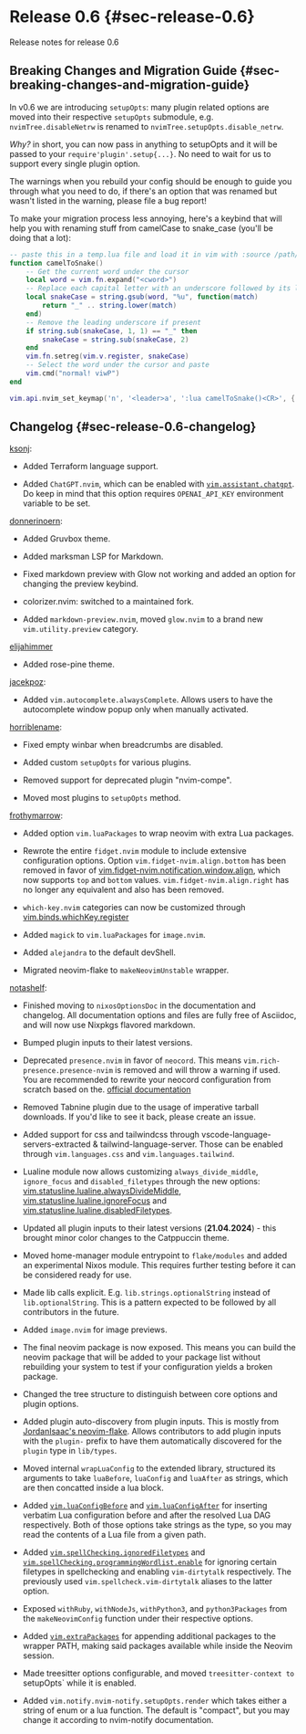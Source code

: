 # Release 0.6 {#sec-release-0.6}

Release notes for release 0.6

## Breaking Changes and Migration Guide {#sec-breaking-changes-and-migration-guide}

In v0.6 we are introducing `setupOpts`: many plugin related options are moved into their respective `setupOpts`
submodule, e.g. `nvimTree.disableNetrw` is renamed to `nvimTree.setupOpts.disable_netrw`.

_Why?_ in short, you can now pass in anything to setupOpts and it will be passed to your `require'plugin'.setup{...}`.
No need to wait for us to support every single plugin option.

The warnings when you rebuild your config should be enough to guide you through what you need to do, if there's an
option that was renamed but wasn't listed in the warning, please file a bug report!

To make your migration process less annoying, here's a keybind that will help you with renaming stuff from camelCase to
snake_case (you'll be doing that a lot):

```lua
-- paste this in a temp.lua file and load it in vim with :source /path/to/temp.lua
function camelToSnake()
    -- Get the current word under the cursor
    local word = vim.fn.expand("<cword>")
    -- Replace each capital letter with an underscore followed by its lowercase equivalent
    local snakeCase = string.gsub(word, "%u", function(match)
        return "_" .. string.lower(match)
    end)
    -- Remove the leading underscore if present
    if string.sub(snakeCase, 1, 1) == "_" then
        snakeCase = string.sub(snakeCase, 2)
    end
    vim.fn.setreg(vim.v.register, snakeCase)
    -- Select the word under the cursor and paste
    vim.cmd("normal! viwP")
end

vim.api.nvim_set_keymap('n', '<leader>a', ':lua camelToSnake()<CR>', { noremap = true, silent = true })
```

## Changelog {#sec-release-0.6-changelog}

[ksonj](https://github.com/ksonj):

- Added Terraform language support.

- Added `ChatGPT.nvim`, which can be enabled with [`vim.assistant.chatgpt`](vim.assistant.chatgpt). Do
  keep in mind that this option requires `OPENAI_API_KEY` environment variable to be set.

[donnerinoern](https://github.com/donnerinoern):

- Added Gruvbox theme.

- Added marksman LSP for Markdown.

- Fixed markdown preview with Glow not working and added an option for changing the preview keybind.

- colorizer.nvim: switched to a maintained fork.

- Added `markdown-preview.nvim`, moved `glow.nvim` to a brand new `vim.utility.preview` category.

[elijahimmer](https://github.com/elijahimmer)

- Added rose-pine theme.

[jacekpoz](https://github.com/jacekpoz):

- Added `vim.autocomplete.alwaysComplete`. Allows users to have the autocomplete window popup only when manually activated.

[horriblename](https://github.com/horriblename):

- Fixed empty winbar when breadcrumbs are disabled.

- Added custom `setupOpts` for various plugins.

- Removed support for deprecated plugin "nvim-compe".

- Moved most plugins to `setupOpts` method.

[frothymarrow](https://github.com/frothymarrow):

- Added option `vim.luaPackages` to wrap neovim with extra Lua packages.

- Rewrote the entire `fidget.nvim` module to include extensive configuration options. Option `vim.fidget-nvim.align.bottom` has
  been removed in favor of [vim.fidget-nvim.notification.window.align](vim.fidget-nvim.notification.window.align), which now supports
  `top` and `bottom` values. `vim.fidget-nvim.align.right` has no longer any equivalent and also has been removed.

- `which-key.nvim` categories can now be customized through [vim.binds.whichKey.register](vim.binds.whichKey.register)

- Added `magick` to `vim.luaPackages` for `image.nvim`.

- Added `alejandra` to the default devShell.

- Migrated neovim-flake to `makeNeovimUnstable` wrapper.

[notashelf](https://github.com/notashelf):

- Finished moving to `nixosOptionsDoc` in the documentation and changelog. All documentation options
  and files are fully free of Asciidoc, and will now use Nixpkgs flavored markdown.

- Bumped plugin inputs to their latest versions.

- Deprecated `presence.nvim` in favor of `neocord`. This means `vim.rich-presence.presence-nvim` is removed and will throw
  a warning if used. You are recommended to rewrite your neocord configuration from scratch based on the.
  [official documentation](https://github.com/IogaMaster/neocord)

- Removed Tabnine plugin due to the usage of imperative tarball downloads. If you'd like to see it back, please create an issue.

- Added support for css and tailwindcss through vscode-language-servers-extracted & tailwind-language-server.
  Those can be enabled through `vim.languages.css` and `vim.languages.tailwind`.

- Lualine module now allows customizing `always_divide_middle`, `ignore_focus` and `disabled_filetypes` through the new
  options: [vim.statusline.lualine.alwaysDivideMiddle](vim.statusline.lualine.alwaysDivideMiddle),
  [vim.statusline.lualine.ignoreFocus](vim.statusline.lualine.ignoreFocus) and
  [vim.statusline.lualine.disabledFiletypes](vim.statusline.lualine.disabledFiletypes).

- Updated all plugin inputs to their latest versions (**21.04.2024**) - this brought minor color changes to the Catppuccin
  theme.

- Moved home-manager module entrypoint to `flake/modules` and added an experimental Nixos module. This requires further testing
  before it can be considered ready for use.

- Made lib calls explicit. E.g. `lib.strings.optionalString` instead of `lib.optionalString`. This is a pattern expected
  to be followed by all contributors in the future.

- Added `image.nvim` for image previews.

- The final neovim package is now exposed. This means you can build the neovim package that will be added to your
  package list without rebuilding your system to test if your configuration yields a broken package.

- Changed the tree structure to distinguish between core options and plugin options.

- Added plugin auto-discovery from plugin inputs. This is mostly from
  [JordanIsaac's neovim-flake](https://github.com/jordanisaacs/neovim-flake). Allows contributors to add plugin inputs
  with the `plugin-` prefix to have them automatically discovered for the `plugin` type in `lib/types`.

- Moved internal `wrapLuaConfig` to the extended library, structured its arguments to take `luaBefore`, `luaConfig`
  and `luaAfter` as strings, which are then concatted inside a lua block.

- Added [`vim.luaConfigBefore`](vim.luaConfigBefore) and [`vim.luaConfigAfter`](vim.luaConfigAfter)
  for inserting verbatim Lua configuration before and after the resolved Lua DAG respectively. Both of those options
  take strings as the type, so you may read the contents of a Lua file from a given path.

- Added [`vim.spellChecking.ignoredFiletypes`](vim.spellChecking.ignoredFiletypes)
  and [`vim.spellChecking.programmingWordlist.enable`](vim.spellChecking.programmingWordlist.enable) for ignoring certain filetypes
  in spellchecking and enabling `vim-dirtytalk` respectively. The previously used `vim.spellcheck.vim-dirtytalk` aliases to the latter
  option.

- Exposed `withRuby`, `withNodeJs`, `withPython3`, and `python3Packages` from the `makeNeovimConfig` function under their respective options.

- Added [`vim.extraPackages`](vim.extraPackages) for appending additional packages to the wrapper PATH, making said packages available
  while inside the Neovim session.

- Made treesitter options configurable, and moved `treesitter-context to
`setupOpts` while it is enabled.

- Added `vim.notify.nvim-notify.setupOpts.render` which takes either a string of enum or
  a lua function. The default is "compact", but you may change it according to
  nvim-notify documentation.
